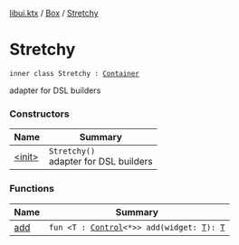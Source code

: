 [libui.ktx](../../index.md) / [Box](../index.md) / [Stretchy](./index.md)

# Stretchy

`inner class Stretchy : `[`Container`](../../-container/index.md)

adapter for DSL builders

### Constructors

| Name | Summary |
|---|---|
| [&lt;init&gt;](-init-.md) | `Stretchy()`<br>adapter for DSL builders |

### Functions

| Name | Summary |
|---|---|
| [add](add.md) | `fun <T : `[`Control`](../../-control/index.md)`<*>> add(widget: `[`T`](add.md#T)`): `[`T`](add.md#T) |
